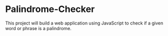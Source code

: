 # Palindrome-Checker
This project will build a web application using JavaScript to check if a given word or phrase is a palindrome.
